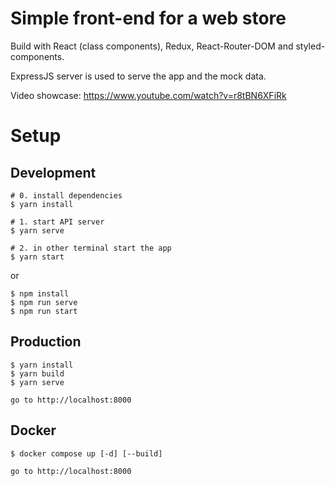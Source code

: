 # Simple front-end for a web store

Build with React (class components), Redux, React-Router-DOM and styled-components.

ExpressJS server is used to serve the app and the mock data.

Video showcase: https://www.youtube.com/watch?v=r8tBN6XFiRk

# Setup

## Development

```
# 0. install dependencies
$ yarn install

# 1. start API server
$ yarn serve

# 2. in other terminal start the app
$ yarn start
```

or

```
$ npm install
$ npm run serve
$ npm run start
```

## Production

```
$ yarn install
$ yarn build
$ yarn serve

go to http://localhost:8000
```

## Docker

```
$ docker compose up [-d] [--build]

go to http://localhost:8000
```
